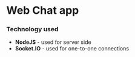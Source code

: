 # Web Chat app

### Technology used
* **NodeJS** - used for server side
* **Socket.IO** - used for one-to-one connections
